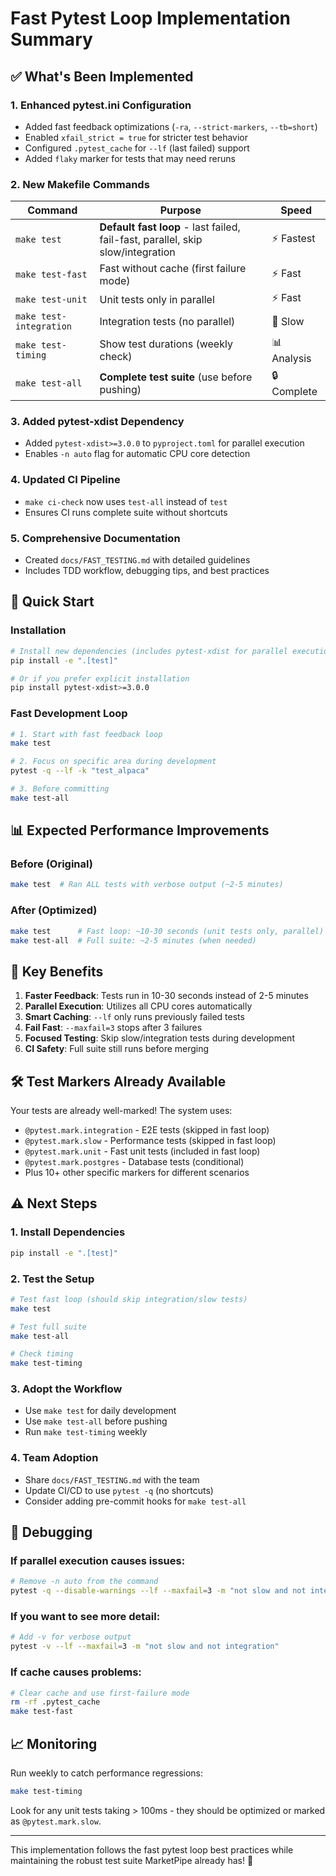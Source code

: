 # Fast Pytest Loop Implementation Summary

## ✅ What's Been Implemented

### 1. Enhanced pytest.ini Configuration
- Added fast feedback optimizations (`-ra`, `--strict-markers`, `--tb=short`)
- Enabled `xfail_strict = true` for stricter test behavior
- Configured `.pytest_cache` for `--lf` (last failed) support
- Added `flaky` marker for tests that may need reruns

### 2. New Makefile Commands

| Command | Purpose | Speed |
|---------|---------|-------|
| `make test` | **Default fast loop** - last failed, fail-fast, parallel, skip slow/integration | ⚡ Fastest |
| `make test-fast` | Fast without cache (first failure mode) | ⚡ Fast |  
| `make test-unit` | Unit tests only in parallel | ⚡ Fast |
| `make test-integration` | Integration tests (no parallel) | 🐌 Slow |
| `make test-timing` | Show test durations (weekly check) | 📊 Analysis |
| `make test-all` | **Complete test suite** (use before pushing) | 🔒 Complete |

### 3. Added pytest-xdist Dependency
- Added `pytest-xdist>=3.0.0` to `pyproject.toml` for parallel execution
- Enables `-n auto` flag for automatic CPU core detection

### 4. Updated CI Pipeline
- `make ci-check` now uses `test-all` instead of `test`
- Ensures CI runs complete suite without shortcuts

### 5. Comprehensive Documentation
- Created `docs/FAST_TESTING.md` with detailed guidelines
- Includes TDD workflow, debugging tips, and best practices

## 🚀 Quick Start

### Installation
```bash
# Install new dependencies (includes pytest-xdist for parallel execution)
pip install -e ".[test]"

# Or if you prefer explicit installation
pip install pytest-xdist>=3.0.0
```

### Fast Development Loop
```bash
# 1. Start with fast feedback loop
make test

# 2. Focus on specific area during development  
pytest -q --lf -k "test_alpaca"

# 3. Before committing
make test-all
```

## 📊 Expected Performance Improvements

### Before (Original)
```bash
make test  # Ran ALL tests with verbose output (~2-5 minutes)
```

### After (Optimized)
```bash
make test      # Fast loop: ~10-30 seconds (unit tests only, parallel)
make test-all  # Full suite: ~2-5 minutes (when needed)
```

## 🎯 Key Benefits

1. **Faster Feedback**: Tests run in 10-30 seconds instead of 2-5 minutes
2. **Parallel Execution**: Utilizes all CPU cores automatically  
3. **Smart Caching**: `--lf` only runs previously failed tests
4. **Fail Fast**: `--maxfail=3` stops after 3 failures
5. **Focused Testing**: Skip slow/integration tests during development
6. **CI Safety**: Full suite still runs before merging

## 🛠️ Test Markers Already Available

Your tests are already well-marked! The system uses:

- `@pytest.mark.integration` - E2E tests (skipped in fast loop)
- `@pytest.mark.slow` - Performance tests (skipped in fast loop)  
- `@pytest.mark.unit` - Fast unit tests (included in fast loop)
- `@pytest.mark.postgres` - Database tests (conditional)
- Plus 10+ other specific markers for different scenarios

## ⚠️ Next Steps

### 1. Install Dependencies
```bash
pip install -e ".[test]"
```

### 2. Test the Setup
```bash
# Test fast loop (should skip integration/slow tests)
make test

# Test full suite
make test-all

# Check timing
make test-timing
```

### 3. Adopt the Workflow
- Use `make test` for daily development
- Use `make test-all` before pushing
- Run `make test-timing` weekly

### 4. Team Adoption
- Share `docs/FAST_TESTING.md` with the team
- Update CI/CD to use `pytest -q` (no shortcuts)
- Consider adding pre-commit hooks for `make test-all`

## 🔧 Debugging

### If parallel execution causes issues:
```bash
# Remove -n auto from the command
pytest -q --disable-warnings --lf --maxfail=3 -m "not slow and not integration"
```

### If you want to see more detail:
```bash
# Add -v for verbose output
pytest -v --lf --maxfail=3 -m "not slow and not integration"
```

### If cache causes problems:
```bash
# Clear cache and use first-failure mode
rm -rf .pytest_cache
make test-fast
```

## 📈 Monitoring

Run weekly to catch performance regressions:
```bash
make test-timing
```

Look for any unit tests taking > 100ms - they should be optimized or marked as `@pytest.mark.slow`.

---

This implementation follows the fast pytest loop best practices while maintaining the robust test suite MarketPipe already has! 🎉 